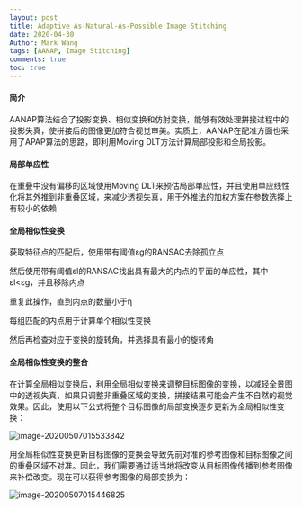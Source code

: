 ```yaml
---
layout: post
title: Adaptive As-Natural-As-Possible Image Stitching
date: 2020-04-30
Author: Mark Wang
tags: [AANAP, Image Stitching]
comments: true
toc: true
---
```


#### 简介

AANAP算法结合了投影变换、相似变换和仿射变换，能够有效处理拼接过程中的投影失真，使拼接后的图像更加符合视觉审美。实质上，AANAP在配准方面也采用了APAP算法的思路，即利用Moving DLT方法计算局部投影和全局投影。

#### 局部单应性

在重叠中没有偏移的区域使用Moving DLT来预估局部单应性，并且使用单应线性化将其外推到非重叠区域，来减少透视失真，用于外推法的加权方案在参数选择上有较小的依赖

#### 全局相似性变换

获取特征点的匹配后，使用带有阈值εg的RANSAC去除孤立点

然后使用带有阈值εl的RANSAC找出具有最大的内点的平面的单应性，其中εl<εg，并且移除内点

重复此操作，直到内点的数量小于η

每组匹配的内点用于计算单个相似性变换

然后再检查对应于变换的旋转角，并选择具有最小的旋转角

#### 全局相似性变换的整合

在计算全局相似变换后，利用全局相似变换来调整目标图像的变换，以减轻全景图中的透视失真，如果只调整非重叠区域的变换，拼接结果可能会产生不自然的视觉效果。因此，使用以下公式将整个目标图像的局部变换逐步更新为全局相似性变换：

![image-20200507015533842](/Users/mark/Desktop/blogSite/_posts/images/image-20200507015533842.png)

用全局相似性变换更新目标图像的变换会导致先前对准的参考图像和目标图像之间的重叠区域不对准。因此，我们需要通过适当地将改变从目标图像传播到参考图像来补偿改变。现在可以获得参考图像的局部变换为：

![image-20200507015446825](/Users/mark/Desktop/blogSite/_posts/images/image-20200507015446825.png)

